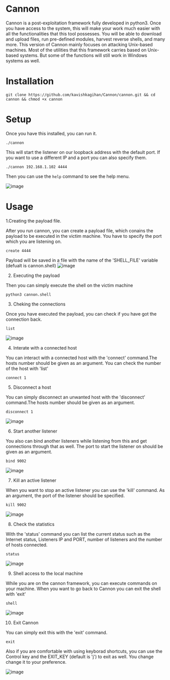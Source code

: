 # Cannon

Cannon is a post-exploitation framework fully developed in python3. Once you have access to the system, this will make your work much easier with all the functionalities that this tool possesses. You will be able to download and upload files, run pre-defined modules, harvest reverse shells, and many more. This version of Cannon mainly focuses on attacking Unix-based machines. Most of the utilities that this framework carries based on Unix-based systems. But some of the functions will still work in Windows systems as well.

# Installation

`git clone https://github.com/kavishkagihan/Cannon/cannon.git && cd cannon && chmod +x cannon`

# Setup

Once you have this installed, you can run it.

`./cannon `

This will start the listener on our loopback address with the default port. If you want to use a different IP and a port you can also specify them.

`./cannon 192.168.1.102 4444`

Then you can use the `help` command to see the help menu.

![image](https://user-images.githubusercontent.com/85458014/124820162-7eea0180-df43-11eb-8e8f-ceac1a494a09.png)


# Usage

1.Creating the payload file.

After you run cannon, you can create a payload file, which conains the payload to be executed in the victim machine. You have to specify the port which you are listening on. 

`create 4444`

Payload will be saved in a file with the name of the 'SHELL_FILE' variable (defualt is cannon.shell)
![image](https://user-images.githubusercontent.com/85458014/124819453-a7bdc700-df42-11eb-9158-a37c2c8b4638.png)



2. Executing the payload

Then you can simply execute the shell on the victim machine

`python3 cannon.shell`


3. Cheking the connections

Once you have executed the payload, you can check if you have got the connection back.

`list`

![image](https://user-images.githubusercontent.com/85458014/124819508-b7d5a680-df42-11eb-8ea6-106123b5b64e.png)


4. Interate with a connected host

You can interact with a connected host with the 'connect' command.The hosts number should be given as an argument. You can check the number of the host with 'list'

`connect 1`


5. Disconnect a host

You can simply disconnect an unwanted host with the 'disconnect'  command.The hosts number should be given as an argument.

`disconnect 1`

![image](https://user-images.githubusercontent.com/85458014/124819595-cf149400-df42-11eb-8def-ebb585a395fa.png)


6. Start another listener

You also can bind another listeners while listening from this and get connections through that as well. The port to start the listener on should be given as an argument.

`bind 9002`

![image](https://user-images.githubusercontent.com/85458014/124819627-db005600-df42-11eb-9cca-36759508af4e.png)


7. Kill an active listener

When you want to stop an active listener you can use the 'kill' command. As an argument, the port of the listener should be specified.

`kill 9002`

![image](https://user-images.githubusercontent.com/85458014/124819669-e6ec1800-df42-11eb-80c8-93a97573abe9.png)


8. Check the statistics

With the 'status' command you can list the current status such as the Internet status, Listeners IP and PORT, number of listeners and the number of hosts connected.

`status`

![image](https://user-images.githubusercontent.com/85458014/124819922-3a5e6600-df43-11eb-82f8-4f64cf31d670.png)

9. Shell access to the local machine

While you are on the cannon framework, you can execute commands on your machine. When you want to go back to Cannon you can exit the shell with 'exit'

`shell`

![image](https://user-images.githubusercontent.com/85458014/124821076-a55c6c80-df44-11eb-8c1f-557148ea17ba.png)


10. Exit Cannon

You can simply exit this with the 'exit' command.

`exit`

Also if you are comfortable with using keyborad shortcuts, you can use the Control key and the EXIT_KEY (default is 'j')  to exit as well. You change change it to your preference. 


![image](https://user-images.githubusercontent.com/85458014/124821538-392e3880-df45-11eb-9230-ef781944f3b7.png)



















